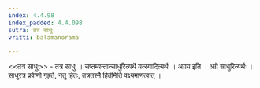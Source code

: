 ```yaml
---
index: 4.4.98
index_padded: 4.4.098
sutra: तत्र साधुः
vritti: balamanorama

---
```

<<तत्र साधुः>> - तत्र साधुः । सप्तम्यन्तात्साधुरित्यर्थे यत्स्यादित्यर्थः । अग्रय इति । अग्रे साधुरित्यर्थः । साधुरत्र प्रवीणो गृह्रते, नतु हितः, तत्रतस्मै हित॑मिति वक्ष्यमाणत्वात् । 